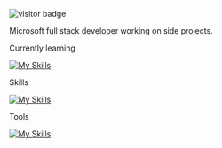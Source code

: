 ![visitor badge](https://visitor-badge.glitch.me/badge?page_id=PSCourtney.visitor-badge)

Microsoft full stack developer working on side projects.

Currently learning 

[![My Skills](https://skillicons.dev/icons?i=supabase,postgres)](https://skillicons.dev)


Skills

[![My Skills](https://skillicons.dev/icons?i=dotnet,cs,html,css,git&perline=10)](https://skillicons.dev)


Tools

[![My Skills](https://skillicons.dev/icons?i=vscode,visualstudio,supabase,raspberrypi,github,codepen&perline=10)](https://skillicons.dev)
